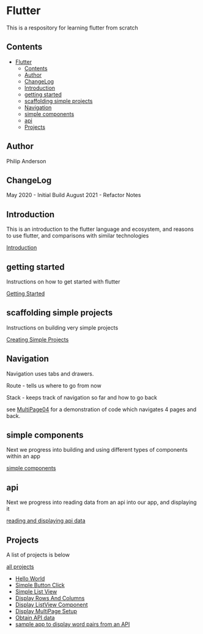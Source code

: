 # Flutter

This is a respository for learning flutter from scratch
## Contents

- [Flutter](#flutter)
  - [Contents](#contents)
  - [Author](#author)
  - [ChangeLog](#changelog)
  - [Introduction](#introduction)
  - [getting started](#getting-started)
  - [scaffolding simple projects](#scaffolding-simple-projects)
  - [Navigation](#navigation)
  - [simple components](#simple-components)
  - [api](#api)
  - [Projects](#projects)


## Author

Philip Anderson 

## ChangeLog

May 2020 - Initial Build
August 2021 - Refactor Notes


## Introduction

This is an introduction to the flutter language and ecosystem, and reasons to use flutter, and comparisons with similar technologies

[Introduction](notes/introduction.md)


## getting started

Instructions on how to get started with flutter

[Getting Started](notes/getting-started.md)

## scaffolding simple projects

Instructions on building very simple projects

[Creating Simple Projects](notes/creating-simple-projects.md)

## Navigation

Navigation uses tabs and drawers.

Route - tells us where to go from now

Stack - keeps track of navigation so far and how to go back

see [MultiPage04](Projects/MultiPage04) for a demonstration of code which navigates 4 pages and back.


## simple components 

Next we progress into building and using different types of components within an app

[simple components](notes/components.md)

## api

Next we progress into reading data from an api into our app, and displaying it

[reading and displaying api data](notes/api.md)

## Projects

A list of projects is below

[all projects](projects)
- [Hello World](projects/HelloWorld)
- [Simple Button Click](projects/ButtonClick01)
- [Simple List View](projects/ListView01)
- [Display Rows And Columns](projects/RowsAndColumns01)
- [Display ListView Component](projects/ListView01)
- [Display MultiPage Setup](projects/MultiPage01)
- [Obtain API data](projects/API01)
- [sample app to display word pairs from an API](projects/WordPair01)
